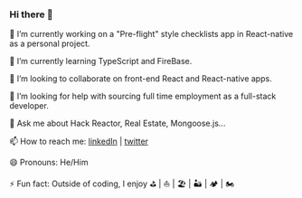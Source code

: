 ### Hi there 👋

<!--
**ForeDaddy/ForeDaddy** is a ✨ _special_ ✨ repository because its `README.md` (this file) appears on your GitHub profile.

Here are some ideas to get you started:

- 🔭 I’m currently working on ...
- 🌱 I’m currently learning ...
- 👯 I’m looking to collaborate on ...
- 🤔 I’m looking for help with ...
- 💬 Ask me about ...
- 📫 How to reach me: ...
- 😄 Pronouns: ...
- ⚡ Fun fact: ...
-->

🔭 I’m currently working on a "Pre-flight" style checklists app in React-native as a personal project.

🌱 I’m currently learning TypeScript and FireBase.

👯 I’m looking to collaborate on front-end React and React-native apps.

🤔 I’m looking for help with sourcing full time employment as a full-stack developer.

💬 Ask me about Hack Reactor, Real Estate, Mongoose.js...

📫 How to reach me: [linkedIn](https://www.linkedin.com/in/donnneufeld/) | [twitter](https://twitter.com/DonnNeuf)

😄 Pronouns: He/Him

⚡ Fun fact: Outside of coding, I enjoy :golf: |  :sailboat: |  :beach_umbrella: | :desert: | :camping: | 	:motorcycle:
